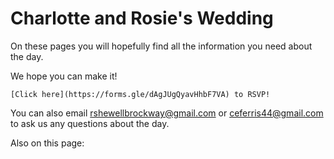 # Charlotte and Rosie's Wedding

On these pages you will hopefully find all the information you need about the day.

We hope you can make it!

```{admonition} RSVP
[Click here](https://forms.gle/dAgJUgQyavHhbF7VA) to RSVP!
```

You can also email [rshewellbrockway@gmail.com](mailto:rshewellbrockway@gmail.com) or [ceferris44@gmail.com](mailto:ceferris44@gmail.com) to ask us any questions about the day.



Also on this page:
```{tableofcontents}
```

